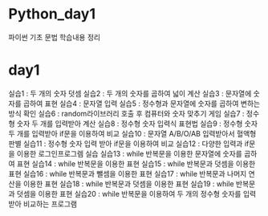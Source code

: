 # Python_day1

파이썬 기초 문법 학습내용 정리

# day1

실습1 : 두 개의 숫자 덧셈
실습2 : 두 개의 숫자를 곱하여 넓이 계산
실습3 : 문자열에 숫자를 곱하여 표현
실습4 : 문자열 입력
실습5 : 정수형과 문자열에 숫자를 곱하여 변하는 방식 확인
실습6 : random라이브러리 호출 후 컴퓨터와 숫자 맞추기 게임
실습7 : 정수형 숫자 두 개를 입력받아 계산
실습8 : 정수형 숫자 입력식 표현법
실습9 : 정수형 숫자 두 개를 입력받아 if문을 이용하여 비교
실습10 : 문자열 A/B/O/AB 입력받아서 혈액형 판별
실습11 : 정수형 숫자 입력 받아 if문을 이용하여 비교
실습12 : 다양한 입력과 if문을 이용한 로그인프로그렘 실습
실습13 : while 반복문을 이용한 문자열에 숫자를 곱하여 표현
실습14 : while 반복문을 이용한 표현
실습15 : while 반복문과 덧셈을 이용한 표현
실습16 : while 반복문과 뺄셈을 이용한 표현
실습17 : while 반복문과 나머지 연산을 이용한 표현
실습18 : while 반복문과 덧셈을 이용한 표현
실습19 : while 반복문과 덧셈을 이용한 표현
실습20 : while 반복문을 이용하여 두 개의 정수형 숫자를 입력받아 비교하는 프로그램
